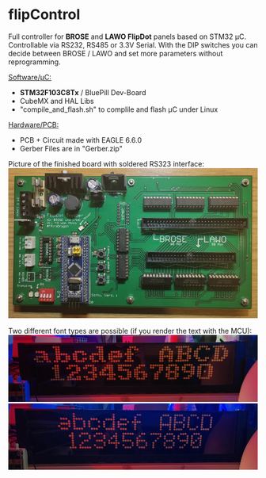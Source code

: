 # flipControl
Full controller for **BROSE** and **LAWO FlipDot** panels based on STM32 µC. Controllable via RS232, RS485 or 3.3V Serial.
With the DIP switches you can decide between BROSE / LAWO and set more parameters without reprogramming.

<ins>Software/µC:</ins>
- **STM32F103C8Tx** / BluePill Dev-Board
- CubeMX and HAL Libs
- "compile_and_flash.sh" to complile and flash µC under Linux

<ins>Hardware/PCB:</ins>
- PCB + Circuit made with EAGLE 6.6.0
- Gerber Files are in "Gerber.zip"


Picture of the finished board with soldered RS323 interface:
![alt text](pictures/PCB.jpg "img1")


Two different font types are possible (if you render the text with the MCU):
![alt text](pictures/font0.jpg "img1")
![alt text](pictures/font1.jpg "img1")
